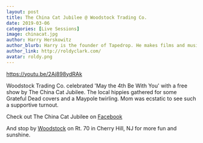 ```yaml
---
layout: post
title: The China Cat Jubilee @ Woodstock Trading Co.
date: 2019-03-06
categories: [Live Sessions]
image: chinacat.jpg
author: Harry Herskowitz
author_blurb: Harry is the founder of Tapedrop. He makes films and music under the alias Roldy Clark.
author_link: http://roldyclark.com/
avatar: roldy.png
---
```


https://youtu.be/2Aj898ydRAk

Woodstock Trading Co. celebrated 'May the 4th Be With You' with a free show by The China Cat Jubilee. The local hippies gathered for some Grateful Dead covers and a Maypole twirling. Mom was ecstatic to see such a supportive turnout.

Check out The China Cat Jubilee on [Facebook](https://www.facebook.com/chinacatjubilee/)

And stop by [Woodstock](https://www.facebook.com/WoodstockTradingCompany/) on Rt. 70 in Cherry Hill, NJ for more fun and sunshine.
